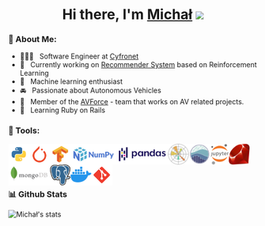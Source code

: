 <div align="center">
   <h1>Hi there, I'm <a href="https://www.linkedin.com/in/michal-kolomanski/">Michał</a> <img src="https://media.giphy.com/media/hvRJCLFzcasrR4ia7z/giphy.gif" width="25px"> </h1>
</div>

### 🧐 About Me:
 
- 👨🏻‍💻 &nbsp; Software Engineer at [Cyfronet](https://www.cyfronet.pl/en/4421,main.html)
- 🔭 &nbsp; Currently working on [Recommender System](https://github.com/cyfronet-fid/recommender-system) based on Reinforcement Learning
- 🤖 &nbsp; Machine learning enthusiast
- 🚘 &nbsp; Passionate about Autonomous Vehicles
- 🤝 &nbsp; Member of the [AVForce](https://github.com/AVForce) - team that works on AV related projects.
- 🌱 &nbsp; Learning Ruby on Rails 

### 🔨 Tools:
<a href="https://www.python.org" target="_blank"><img align="left" alt="Python" height ="42px" src="https://raw.githubusercontent.com/Michal-Kolomanski/Michal-Kolomanski/5e67828415e0d4e372b0f846251364c13da68ae3/icons/python.svg"></a>
<a href="https://pytorch.org/" target="_blank"> <img align="left" src="https://raw.githubusercontent.com/Michal-Kolomanski/Michal-Kolomanski/5e67828415e0d4e372b0f846251364c13da68ae3/icons/pytorch.svg" alt="pytorch" height="42px"/> </a> 
<a href="https://www.tensorflow.org" target="_blank"> <img align="left" src="https://raw.githubusercontent.com/Michal-Kolomanski/Michal-Kolomanski/5e67828415e0d4e372b0f846251364c13da68ae3/icons/tensorflow.svg" alt="tensorflow" height="42px"/> </a> 
<a href="https://numpy.org/" target="_blank"> <img src="https://raw.githubusercontent.com/Michal-Kolomanski/Michal-Kolomanski/5e67828415e0d4e372b0f846251364c13da68ae3/icons/numpy.svg" align="left" alt="git" height='42px'/> </a>
<a href="https://pandas.pydata.org/" target="_blank"> <img src="https://raw.githubusercontent.com/Michal-Kolomanski/Michal-Kolomanski/287fc4556e53bd4e5173bb511023e23ca92b0505/icons/pandas.svg" align="left" alt="git" height='42px'/> </a>
<a href="https://matplotlib.org/" target="_blank"> <img src="https://raw.githubusercontent.com/Michal-Kolomanski/Michal-Kolomanski/287fc4556e53bd4e5173bb511023e23ca92b0505/icons/matplotlib.svg" align="left" alt="git" height='42px'/> </a>
<a href="https://seaborn.pydata.org/" target="_blank"> <img src="https://raw.githubusercontent.com/Michal-Kolomanski/Michal-Kolomanski/7190395a57f0c4289e87af9dca8779e717f685c6/icons/seaborn.svg" align="left" alt="git" height='42px'/> </a>
<a href="https://jupyter.org/" target="_blank"> <img src="https://raw.githubusercontent.com/Michal-Kolomanski/Michal-Kolomanski/7190395a57f0c4289e87af9dca8779e717f685c6/icons/jupyter.svg" align="left" alt="git" height='42px'/> </a>
<a href="https://www.ruby-lang.org/en/" target="_blank"> <img src="https://raw.githubusercontent.com/Michal-Kolomanski/Michal-Kolomanski/7190395a57f0c4289e87af9dca8779e717f685c6/icons/ruby.svg" align="left" alt="git" height='42px'/> </a>
<a href="https://www.mongodb.com/" target="_blank"> <img src="https://raw.githubusercontent.com/Michal-Kolomanski/Michal-Kolomanski/287fc4556e53bd4e5173bb511023e23ca92b0505/icons/mongodb.svg" align="left" alt="git" height='42px'/> </a>
<a href="https://www.postgresql.org/" target="_blank"> <img src="https://raw.githubusercontent.com/Michal-Kolomanski/Michal-Kolomanski/287fc4556e53bd4e5173bb511023e23ca92b0505/icons/postgresql.svg" align="left" alt="git" height='42px'/> </a>
<a href="https://www.docker.com/" target="_blank"> <img src="https://raw.githubusercontent.com/Michal-Kolomanski/Michal-Kolomanski/287fc4556e53bd4e5173bb511023e23ca92b0505/icons/docker.svg" align="left" alt="git" height='42px'/> </a>
<a href="https://git-scm.com/" target="_blank"> <img src="https://raw.githubusercontent.com/Michal-Kolomanski/Michal-Kolomanski/5e67828415e0d4e372b0f846251364c13da68ae3/icons/git.svg" align="left" alt="git" height='42px'/> </a>
  
<br>  
<br>  
<br>  
<br>

### 📊 Github Stats
![Michał's stats](https://github-readme-stats.vercel.app/api?username=Michal-Kolomanski&count_private=true&show_icons=true&theme=radical)


